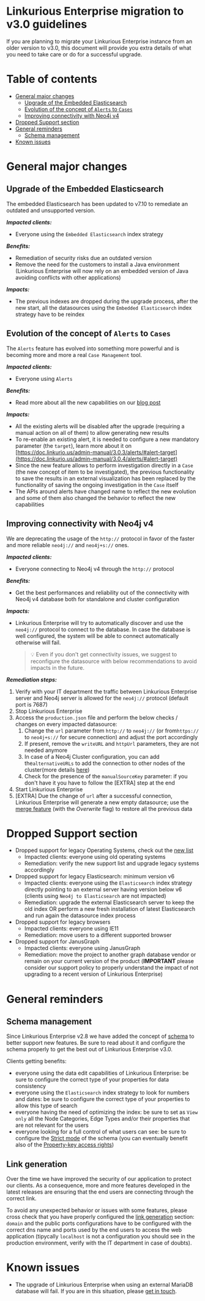 <!-- omit in toc -->
# Linkurious Enterprise migration to v3.0 guidelines

If you are planning to migrate your Linkurious Enterprise instance from an older version to v3.0,
this document will provide you extra details of what you need to take care or do for a successful upgrade.

<!-- omit in toc -->
# Table of contents
- [General major changes](#general-major-changes)
  - [Upgrade of the Embedded Elasticsearch](#upgrade-of-the-embedded-elasticsearch)
  - [Evolution of the concept of `Alerts` to `Cases`](#evolution-of-the-concept-of-alerts-to-cases)
  - [Improving connectivity with Neo4j v4](#improving-connectivity-with-neo4j-v4)
- [Dropped Support section](#dropped-support-section)
- [General reminders](#general-reminders)
  - [Schema management](#schema-management)
- [Known issues](#known-issues)

# General major changes

## Upgrade of the Embedded Elasticsearch

The embedded Elasticsearch has been updated to v7.10 to remediate an outdated and unsupported version.

***Impacted clients:***

- Everyone using the `Embedded Elasticsearch` index strategy

***Benefits:***

- Remediation of security risks due an outdated version
- Remove the need for the customers to install a Java environment (Linkurious Enterprise will now rely on an embedded version of Java avoiding conflicts with other applications)

***Impacts:***

- The previous indexes are dropped during the upgrade process, after the new start, all the datasources using the `Embedded Elasticsearch` index strategy have to be reindex

## Evolution of the concept of `Alerts` to `Cases`

The `Alerts` feature has evolved into something more powerful and is becoming more and more a real `Case Management` tool.

***Impacted clients:***

- Everyone using `Alerts`

***Benefits:***

- Read more about all the new capabilities on our [blog post](https://linkurio.us/blog/linkurious-enterprise-3-0-beta/)

***Impacts:***

- All the existing alerts will be disabled after the upgrade (requiring a manual action on all of them) to allow generating new results
- To re-enable an existing alert, it is needed to configure a new mandatory parameter (the `target`), learn more about it on [https://doc.linkurio.us/admin-manual/3.0.3/alerts/#alert-target](https://doc.linkurio.us/admin-manual/3.0.4/alerts/#alert-target)
- Since the new feature allows to perform investigation directly in a `Case` (the new concept of item to be investigated), the previous functionality to save the results in an external visualization has been replaced by the functionality of saving the ongoing investigation in the `Case` itself
- The APIs around alerts have changed name to reflect the new evolution and some of them also changed the behavior to reflect the new capabilities

## Improving connectivity with Neo4j v4

We are deprecating the usage of the `http://` protocol in favor of the faster and more reliable `neo4j://` and `neo4j+s://` ones.

***Impacted clients:***

- Everyone connecting to Neo4j v4 through the `http://` protocol

***Benefits:***

- Get the best performances and reliability out of the connectivity with Neo4j v4 database both for standalone and cluster configuration

***Impacts:***

- Linkurious Enterprise will try to automatically discover and use the `neo4j://` protocol to connect to the database. In case the database is well configured, the system will be able to connect automatically otherwise will fail.
  
  > 💡 Even if you don't get connectivity issues, we suggest to reconfigure the datasource with below recommendations to avoid impacts in the future.

***Remediation steps:***

1. Verify with your IT department the traffic between Linkurious Enterprise server and Neo4j server is allowed for the `neo4j://` protocol (default port is 7687)
1. Stop Linkurious Enterprise
1. Access the `production.json` file and perform the below checks / changes on every impacted datasource:
   1. Change the `url` parameter from `http://` to `neo4j://` (or from`https://` to `neo4j+s://` for secure connection) and adjust the port accordingly
   1. If present, remove the `writeURL` and `httpUrl` parameters, they are not needed anymore
   1. In case of a Neo4j Cluster configuration, you can add the`alternativeURLs` to add the connection to other nodes of the cluster(more details [here](https://doc.linkurio.us/admin-manual/3.0.4configure-neo4j/#configuration))
   1. Check for the presence of the `manualSourceKey` parameter: if you don't have it you have to follow the [EXTRA] step at the end
1. Start Linkurious Enterprise
1. [EXTRA] Due the change of `url` after a successful connection, Linkurious Enterprise will generate a new empty datasource; use the [merge feature](https://doc.linkurio.us/admin-manual/3.0.4/merging-data-sources/) (with the *Overwrite* flag) to restore all the previous data

# Dropped Support section

- Dropped support for legacy Operating Systems, check out the [new list](https://doc.linkurio.us/admin-manual/3.0.4/requirements/#operating-system)
    - Impacted clients: everyone using old operating systems
    - Remediation: verify the new support list and upgrade legacy systems accordingly
- Dropped support for legacy Elasticsearch: minimum version v6
    - Impacted clients: everyone using the `Elasticsearch` index strategy directly pointing to an external server having version below v6 (clients using `Neo4j to Elasticsearch` are not impacted)
    - Remediation: upgrade the external Elasticsearch server to keep the old index OR perform a new fresh installation of latest Elasticsearch and run again the datasource index process
- Dropped support for legacy browsers
    - Impacted clients: everyone using IE11
    - Remediation: move users to a different supported browser
- Dropped support for JanusGraph
    - Impacted clients: everyone using JanusGraph
    - Remediation: move the project to another graph database vendor or remain on your current version of the product (**IMPORTANT** please consider our support policy to properly understand the impact of not upgrading to a recent version of Linkurious Enterprise)

# General reminders

## Schema management

Since Linkurious Enterprise v2.8 we have added the concept of [schema](https://doc.linkurio.us/admin-manual/3.0.4/data-schema/) to better support new features. Be sure to read about it and configure the schema properly to get the best out of Linkurious Enterprise v3.0.

Clients getting benefits:

- everyone using the data edit capabilities of Linkurious Enterprise: be sure to configure the correct type of your properties for data consistency
- everyone using the `Elasticsearch` index strategy to look for numbers and dates: be sure to configure the correct type of your properties to allow this type of search
- everyone having the need of optimizing the index: be sure to set as `View only` all the Node Categories, Edge Types and/or their properties that are not relevant for the users
- everyone looking for a full control of what users can see: be sure to configure the [Strict mode](https://doc.linkurio.us/admin-manual/3.0.4/schema-strict/) of the schema (you can eventually benefit also of the [Property-key access rights](https://doc.linkurio.us/admin-manual/3.0.4/property-level-access-rights/))

## Link generation

Over the time we have improved the security of our application to protect our clients. As a consequence, more and more features developed in the latest releases are ensuring that the end users are connecting through the correct link.

To avoid any unexpected behavior or issues with some features, please cross check that you have properly configured the [link generation](https://doc.linkurio.us/admin-manual/3.0.4/web-server/#link-generation) section: `domain` and the public ports configurations have to be configured with the correct dns name and ports used by the end users to access the web application (tipycally `localhost` is not a configuration you should see in the production environment, verify with the IT department in case of doubts).

# Known issues

- The upgrade of Linkurious Enterprise when using an external MariaDB database will fail.
  If you are in this situation, please [get in touch](https://doc.linkurio.us/admin-manual/latest/support/).
